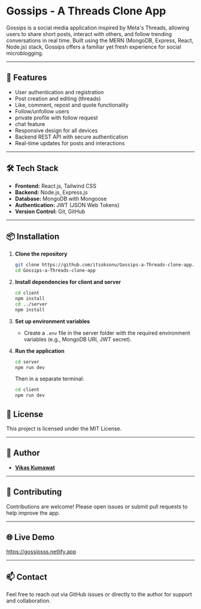 
# Gossips - A Threads Clone App

Gossips is a social media application inspired by Meta's Threads, allowing users to share short posts, interact with others, and follow trending conversations in real time. Built using the MERN (MongoDB, Express, React, Node.js) stack, Gossips offers a familiar yet fresh experience for social microblogging.

---

## 🚀 Features

- User authentication and registration
- Post creation and editing (threads)
- Like, comment, repost and quote functionality
- Follow/unfollow users
- private profile with follow request
- chat feature
- Responsive design for all devices
- Backend REST API with secure authentication
- Real-time updates for posts and interactions

---

## 🛠️ Tech Stack

- **Frontend:** React.js, Tailwind CSS
- **Backend:** Node.js, Express.js
- **Database:** MongoDB with Mongoose
- **Authentication:** JWT (JSON Web Tokens)
- **Version Control:** Git, GitHub

---

## 📦 Installation

1. **Clone the repository**
   ```bash
   git clone https://github.com/itsoksonu/Gossips-a-Threads-clone-app.git
   cd Gossips-a-Threads-clone-app

2. **Install dependencies for client and server**
   ```bash
   cd client
   npm install
   cd ../server
   npm install
   ```
3. **Set up environment variables**

   * Create a `.env` file in the server folder with the required environment variables (e.g., MongoDB URI, JWT secret).
     
4. **Run the application**

   ```bash
   cd server
   npm run dev
   ```

   Then in a separate terminal:

   ```bash
   cd client
   npm run dev
   ```

## 📄 License

This project is licensed under the MIT License.

---

## 👤 Author

* **[Vikas Kumawat](https://github.com/itsoksonu)**

---

## 🤝 Contributing

Contributions are welcome! Please open issues or submit pull requests to help improve the app.

---

## 🌐 Live Demo

https://gossipsss.netlify.app

---

## 📫 Contact

Feel free to reach out via GitHub issues or directly to the author for support and collaboration.
